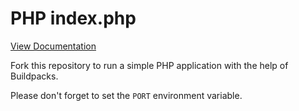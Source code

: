 # PHP index.php

[View Documentation](https://www.nodion.com/en/docs/php/)

Fork this repository to run a simple PHP application with the help of Buildpacks.

Please don't forget to set the `PORT` environment variable.
